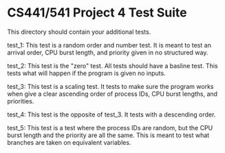 # CS441/541 Project 4 Test Suite

This directory should contain your additional tests.

test_1:
	This test is a random order and number test. It is meant to test an arrival order, CPU burst length,
	and priority given in no structured way.

test_2:
	This test is the "zero" test. All tests should have a basline test. This tests what will happen if the program is given no inputs.

test_3:
	This test is a scaling test. It tests to make sure the program works when give a clear ascending order of
	process IDs, CPU burst lengths, and priorities.

test_4:
	This test is the opposite of test_3. It tests with a descending order.

test_5:
	This test is a test where the process IDs are random, but the CPU burst length and the priority are all the same. This is meant to test what branches are taken on equivalent variables.